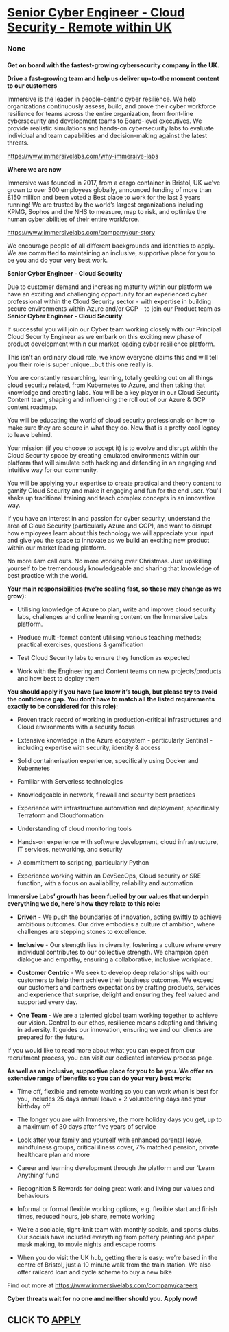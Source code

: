 # [Senior Cyber Engineer - Cloud Security - Remote within UK](https://www.remotewlb.com/apply/senior-cyber-engineer-cloud-security-remote-within-uk)  
### None  
####  

**Get on board with the fastest-growing cybersecurity company in the UK.**

 **Drive a fast-growing team and help us deliver up-to-the moment content to our customers**

Immersive is the leader in people-centric cyber resilience. We help organizations continuously assess, build, and prove their cyber workforce resilience for teams across the entire organization, from front-line cybersecurity and development teams to Board-level executives. We provide realistic simulations and hands-on cybersecurity labs to evaluate individual and team capabilities and decision-making against the latest threats.

https://www.immersivelabs.com/why-immersive-labs

  

 **Where we are now**

Immersive was founded in 2017, from a cargo container in Bristol, UK we’ve grown to over 300 employees globally, announced funding of more than £150 million and been voted a Best place to work for the last 3 years running! We are trusted by the world’s largest organizations including KPMG, Sophos and the NHS to measure, map to risk, and optimize the human cyber abilities of their entire workforce.

https://www.immersivelabs.com/company/our-story

We encourage people of all different backgrounds and identities to apply. We are committed to maintaining an inclusive, supportive place for you to be you and do your very best work.

 **Senior Cyber Engineer - Cloud Security**

Due to customer demand and increasing maturity within our platform we have an exciting and challenging opportunity for an experienced cyber professional within the Cloud Security sector - with expertise in building secure environments within Azure and/or GCP - to join our Product team as **Senior Cyber Engineer - Cloud Security**.

If successful you will join our Cyber team working closely with our Principal Cloud Security Engineer as we embark on this exciting new phase of product development within our market leading cyber resilience platform.

This isn’t an ordinary cloud role, we know everyone claims this and will tell you their role is super unique…but this one really is.

You are constantly researching, learning, totally geeking out on all things cloud security related, from Kubernetes to Azure, and then taking that knowledge and creating labs. You will be a key player in our Cloud Security Content team, shaping and influencing the roll out of our Azure & GCP content roadmap.

You will be educating the world of cloud security professionals on how to make sure they are secure in what they do. Now that is a pretty cool legacy to leave behind.

Your mission (if you choose to accept it) is to evolve and disrupt within the Cloud Security space by creating emulated environments within our platform that will simulate both hacking and defending in an engaging and intuitive way for our community.

You will be applying your expertise to create practical and theory content to gamify Cloud Security and make it engaging and fun for the end user. You'll shake up traditional training and teach complex concepts in an innovative way.

If you have an interest in and passion for cyber security, understand the area of Cloud Security (particularly Azure and GCP), and want to disrupt how employees learn about this technology we will appreciate your input and give you the space to innovate as we build an exciting new product within our market leading platform.

No more 4am call outs. No more working over Christmas. Just upskilling yourself to be tremendously knowledgeable and sharing that knowledge of best practice with the world.

**Your main responsibilities (we're scaling fast, so these may change as we grow):**

  * Utilising knowledge of Azure to plan, write and improve cloud security labs, challenges and online learning content on the Immersive Labs platform.

  * Produce multi-format content utilising various teaching methods; practical exercises, questions & gamification

  * Test Cloud Security labs to ensure they function as expected

  * Work with the Engineering and Content teams on new projects/products and how best to deploy them

 **You should apply if you have ​​(we know it’s tough, but please try to avoid the ​​confidence gap​.​​ You don’t have to match all the listed requirements exactly to be considered for this role):**

  * Proven track record of working in production-critical infrastructures and Cloud environments with a security focus

  * Extensive knowledge in the Azure ecosystem - particularly Sentinal - including expertise with security, identity & access

  * Solid containerisation experience, specifically using Docker and Kubernetes

  * Familiar with Serverless technologies

  * Knowledgeable in network, firewall and security best practices

  * Experience with infrastructure automation and deployment, specifically Terraform and Cloudformation

  * Understanding of cloud monitoring tools

  * Hands-on experience with software development, cloud infrastructure, IT services, networking, and security

  * A commitment to scripting, particularly Python

  * Experience working within an DevSecOps, Cloud security or SRE function, with a focus on availability, reliability and automation

 **Immersive Labs’ growth has been fuelled by our values that underpin everything we do, here's how they relate to this role:**

  *  **Driven** \- We push the boundaries of innovation, acting swiftly to achieve ambitious outcomes. Our drive embodies a culture of ambition, where challenges are stepping stones to excellence.

  *  **Inclusive** \- Our strength lies in diversity, fostering a culture where every individual contributes to our collective strength. We champion open dialogue and empathy, ensuring a collaborative, inclusive workplace.

  *  **Customer Centric** \- We seek to develop deep relationships with our customers to help them achieve their business outcomes. We exceed our customers and partners expectations by crafting products, services and experience that surprise, delight and ensuring they feel valued and supported every day.

  *  **One Team -** We are a talented global team working together to achieve our vision. Central to our ethos, resilience means adapting and thriving in adversity. It guides our innovation, ensuring we and our clients are prepared for the future.

If you would like to read more about what you can expect from our recruitment process, you can visit our dedicated interview process page.

 **As well as an inclusive, supportive place for you to be you. We offer an extensive range of benefits so you can do your very best work:**

  * Time off, flexible and remote working so you can work when is best for you, includes 25 days annual leave + 2 volunteering days and your birthday off

  * The longer you are with Immersive, the more holiday days you get, up to a maximum of 30 days after five years of service 

  * Look after your family and yourself with enhanced parental leave, mindfulness groups, critical illness cover, 7% matched pension, private healthcare plan and more

  * Career and learning development through the platform and our ‘Learn Anything’ fund

  * Recognition & Rewards for doing great work and living our values and behaviours

  * Informal or formal flexible working options, e.g. flexible start and finish times, reduced hours, job share, remote working

  * We’re a sociable, tight-knit team with monthly socials, and sports clubs. Our socials have included everything from pottery painting and paper mask making, to movie nights and escape rooms

  * When you do visit the UK hub, getting there is easy: we’re based in the centre of Bristol, just a 10 minute walk from the train station. We also offer railcard loan and cycle scheme to buy a new bike

  
Find out more at https://www.immersivelabs.com/company/careers

 **Cyber threats wait for no one and neither should you. Apply now!**

  
## CLICK TO [APPLY](https://www.remotewlb.com/apply/senior-cyber-engineer-cloud-security-remote-within-uk)

